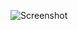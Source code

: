 ![Screenshot](https://raw.githubusercontent.com/Cryakl/Ultimate-RAT-Collection/refs/heads/main/CyberGate/CyberGate%20Excel%20v2.0.0.0%20-%20Trial/Screenshot.png)
